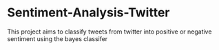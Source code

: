 # Sentiment-Analysis-Twitter

This project aims to classify tweets from twitter into positive or negative sentiment using the bayes classifer
